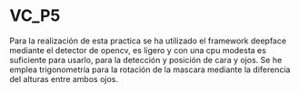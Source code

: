 # VC_P5

Para la realización de esta practica se ha utilizado el framework deepface mediante el detector de  opencv, es ligero y con una cpu modesta es suficiente para usarlo,
para la detección y posición de cara y ojos. Se he emplea trigonometría para la rotación de la mascara mediante la diferencia del alturas entre ambos ojos.


